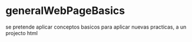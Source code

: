 # generalWebPageBasics
se pretende aplicar conceptos basicos para aplicar nuevas practicas, a un projecto html
